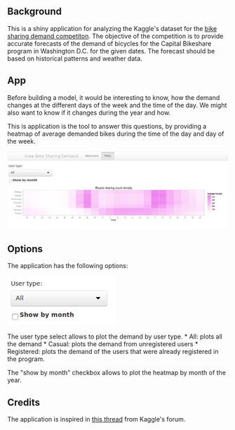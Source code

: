 Background
----------

This is a shiny application for analyzing the Kaggle's dataset for the
[bike sharing demand
competiton](https://www.kaggle.com/c/bike-sharing-demand). The objective
of the competition is to provide accurate forecasts of the demand of
bicycles for the Capital Bikeshare program in Washington D.C. for the
given dates. The forecast should be based on historical patterns and
weather data.

App
---

Before building a model, it would be interesting to know, how the demand
changes at the different days of the week and the time of the day. We
might also want to know if it changes during the year and how.

This is application is the tool to answer this questions, by providing a
heatmap of average demanded bikes during the time of the day and day of
the week.

![Main Screen](screens/main.png)

Options
-------

The application has the following options:

![Options](screens/filters.png)

The user type select allows to plot the demand by user type. \* All:
plots all the demand \* Casual: plots the demand from unregistered users
\* Registered: plots the demand of the users that were already
registered in the program.

The "show by month" checkbox allows to plot the heatmap by month of the
year.

Credits
-------

The application is inspired in [this
thread](https://www.kaggle.com/c/bike-sharing-demand/forums/t/10510/a-simple-model-for-kaggle-bike-sharing/55513)
from Kaggle's forum.
